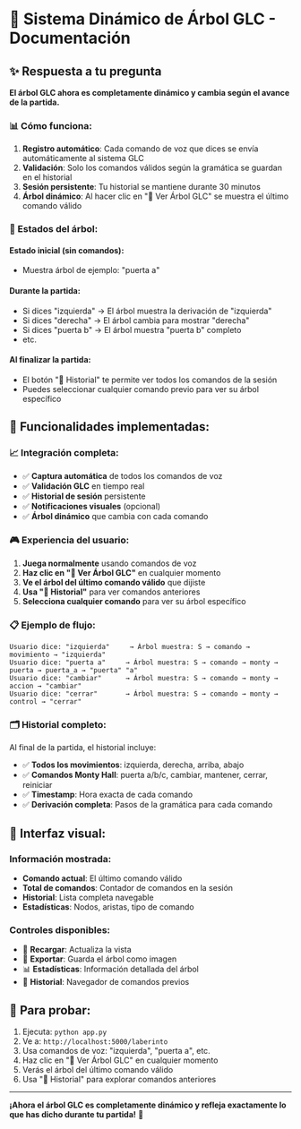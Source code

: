 # 🎤 Sistema Dinámico de Árbol GLC - Documentación

## ✨ Respuesta a tu pregunta

**El árbol GLC ahora es completamente dinámico y cambia según el avance de la partida.**

### 📊 Cómo funciona:

1. **Registro automático**: Cada comando de voz que dices se envía automáticamente al sistema GLC
2. **Validación**: Solo los comandos válidos según la gramática se guardan en el historial
3. **Sesión persistente**: Tu historial se mantiene durante 30 minutos
4. **Árbol dinámico**: Al hacer clic en "🌳 Ver Árbol GLC" se muestra el último comando válido

### 🎯 Estados del árbol:

#### **Estado inicial** (sin comandos):
- Muestra árbol de ejemplo: "puerta a"

#### **Durante la partida**:
- Si dices "izquierda" → El árbol muestra la derivación de "izquierda"  
- Si dices "derecha" → El árbol cambia para mostrar "derecha"
- Si dices "puerta b" → El árbol muestra "puerta b" completo
- etc.

#### **Al finalizar la partida**:
- El botón "📝 Historial" te permite ver todos los comandos de la sesión
- Puedes seleccionar cualquier comando previo para ver su árbol específico

## 🔧 Funcionalidades implementadas:

### 📈 Integración completa:
- ✅ **Captura automática** de todos los comandos de voz
- ✅ **Validación GLC** en tiempo real  
- ✅ **Historial de sesión** persistente
- ✅ **Notificaciones visuales** (opcional)
- ✅ **Árbol dinámico** que cambia con cada comando

### 🎮 Experiencia del usuario:
1. **Juega normalmente** usando comandos de voz
2. **Haz clic en "🌳 Ver Árbol GLC"** en cualquier momento
3. **Ve el árbol del último comando válido** que dijiste
4. **Usa "📝 Historial"** para ver comandos anteriores
5. **Selecciona cualquier comando** para ver su árbol específico

### 📋 Ejemplo de flujo:

```
Usuario dice: "izquierda"     → Árbol muestra: S → comando → movimiento → "izquierda"
Usuario dice: "puerta a"     → Árbol muestra: S → comando → monty → puerta → puerta_a → "puerta" "a"  
Usuario dice: "cambiar"      → Árbol muestra: S → comando → monty → accion → "cambiar"
Usuario dice: "cerrar"       → Árbol muestra: S → comando → monty → control → "cerrar"
```

### 🗂️ Historial completo:
Al final de la partida, el historial incluye:
- ✅ **Todos los movimientos**: izquierda, derecha, arriba, abajo
- ✅ **Comandos Monty Hall**: puerta a/b/c, cambiar, mantener, cerrar, reiniciar
- ✅ **Timestamp**: Hora exacta de cada comando
- ✅ **Derivación completa**: Pasos de la gramática para cada comando

## 📱 Interfaz visual:

### Información mostrada:
- **Comando actual**: El último comando válido
- **Total de comandos**: Contador de comandos en la sesión
- **Historial**: Lista completa navegable
- **Estadísticas**: Nodos, aristas, tipo de comando

### Controles disponibles:
- 🔄 **Recargar**: Actualiza la vista
- 💾 **Exportar**: Guarda el árbol como imagen
- 📊 **Estadísticas**: Información detallada del árbol
- 📝 **Historial**: Navegador de comandos previos

## 🚀 Para probar:

1. Ejecuta: `python app.py`
2. Ve a: `http://localhost:5000/laberinto`
3. Usa comandos de voz: "izquierda", "puerta a", etc.
4. Haz clic en "🌳 Ver Árbol GLC" en cualquier momento
5. Verás el árbol del último comando válido
6. Usa "📝 Historial" para explorar comandos anteriores

---

**¡Ahora el árbol GLC es completamente dinámico y refleja exactamente lo que has dicho durante tu partida!** 🎯
